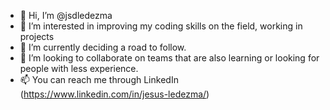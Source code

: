 - 👋 Hi, I’m @jsdledezma
- 👀 I’m interested in improving my coding skills on the field, working in projects
- 🌱 I’m currently deciding a road to follow.
- 💞️ I’m looking to collaborate on teams that are also learning or looking for people with less experience.
- 📫 You can reach me through LinkedIn (https://www.linkedin.com/in/jesus-ledezma/)

<!---
jsdledezma/jsdledezma is a ✨ special ✨ repository because its `README.md` (this file) appears on your GitHub profile.
You can click the Preview link to take a look at your changes.
--->
